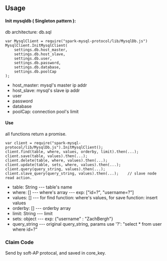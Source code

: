 ## Usage

#### Init mysqldb ( Singleton pattern ):

db architecture: db.sql

```
var MysqlClient = require("spark-mysql-protocol/lib/MysqlDb.js")
MysqlClient.InitMysqlClient(
	settings.db.host_master,
	settings.db.host_slave,
	settings.db.user,
	settings.db.password,
	settings.db.database,
	settings.db.poolCap
);
```

* host_master: mysql's master ip addr
* host_slave: mysql's slave ip addr
* user
* password
* database
* poolCap: connection pool's limit

#### Use

all functions return a promise.

```
var client = require("spark-mysql-protocol/lib/MysqlDb.js").InitMysqlClient();
client.find(table, where, values, orderby, limit).then(...);
client.save(table, values).then(...);
client.delete(table, where, values).then(...);
client.update(table, sets, where, values).then(...);
client.query(query_string, values).then(...);
client.slave_query(query_string, values).then(...);    // slave node read action.
```

* table: String --- table's name
* where: [] --- where's array --- exp: ["id=?", "username=?"]
* values: [] --- for find function: where's values, for save function: insert values
* orderby: [] --- orderby array
* limit: String --- limit
* sets: object --- exp: {"username" : "ZachBergh"}
* query_string --- original query_string, params use '?': "select * from user where id=?"

### Claim Code

Send by soft-AP protocal, and saved in core_key.